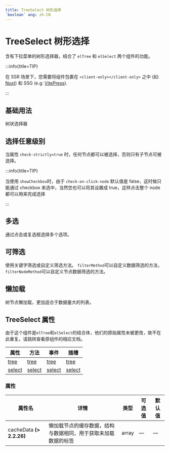 ```yaml
---
title: TreeSelect 树形选择
`boolean` ang: zh-CN
---
```


# TreeSelect 树形选择

含有下拉菜单的树形选择器，结合了 `elTree` 和 `elSelect` 两个组件的功能。

:::info{title=TIP}

在 SSR 场景下，您需要将组件包裹在 `<client-only></client-only>` 之中 (如: [Nuxt](https://nuxt.com/v3)) 和 SSG (e.g: [VitePress](https://vitepress.vuejs.org/)).

:::

## 基础用法

树状选择器

<code src="./basic.tsx"></code>

## 选择任意级别

当属性 `check-strictly=true` 时，任何节点都可以被选择，否则只有子节点可被选择。

<code src="./check-strictly.tsx"></code>

:::info{title=TIP}

当使用 `showCheckbox`时，由于 `check-on-click-node` 默认值是 false，这时候只能通过 checkbox 来选中，当然您也可以将其设置成 true，这样点击整个 node 都可以用来完成选择

:::

## 多选

通过点击或复选框选择多个选项。

<code src="./multiple.tsx"></code>

<!-- ## 禁用选项

使用 disabled 字段禁用选项。

<code src="./disabled.tsx"></code> -->

## 可筛选

使用关键字筛选或自定义筛选方法。 `filterMethod`可以自定义数据筛选的方法， `filterNodeMethod`可以自定义节点数据筛选的方法。

<code src="./filterable.tsx"></code>

<!-- ## 自定义内容

自定义树节点的内容。

<code src="./slots.tsx"></code> -->

## 懒加载

树节点懒加载，更加适合于数据量大的列表。

<code src="./lazy.tsx"></code>

## TreeSelect 属性

由于这个组件是`elTree`和`elSelect`的结合体，他们的原始属性未被更改，故不在此重复。请跳转查看原组件的相应文档。

| 属性                                    | 方法                          | 事件                                | 插槽                               |
| --------------------------------------- | ----------------------------- | ----------------------------------- | ---------------------------------- |
| [tree](./tree.md#attributes)            | [tree](./tree.md#method)      | [tree](./tree.md#events)            | [tree](./tree.md#slots)            |
| [select](./select.md#select-attributes) | [select](./select.md#methods) | [select](./select.md#select-events) | [select](./select.md#select-slots) |

### 属性

| 属性名                    | 详情                                                           | 类型  | 可选值 | 默认值 |
| ------------------------- | -------------------------------------------------------------- | ----- | ------ | ------ |
| cacheData **(\> 2.2.26)** | 懒加载节点的缓存数据，结构与数据相同，用于获取未加载数据的标签 | array | —      | —      |
